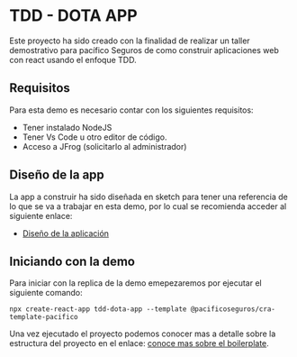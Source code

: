 # TDD - DOTA APP

Este proyecto ha sido creado con la finalidad de realizar un taller demostrativo para pacífico Seguros de como construir aplicaciones web con react usando el enfoque TDD.

## Requisitos

Para esta demo es necesario contar con los siguientes requisitos:

-   Tener instalado NodeJS
-   Tener Vs Code u otro editor de código.
-   Acceso a JFrog (solicitarlo al administrador)

## Diseño de la app

La app a construir ha sido diseñada en sketch para tener una referencia de lo que se va a trabajar en esta demo, por lo cual se recomienda acceder al siguiente enlace:

-   [Diseño de la aplicación](https://www.sketch.com/s/d850e305-97de-42c3-8334-54e2b9574ef5)

## Iniciando con la demo

Para iniciar con la replica de la demo emepezaremos por ejecutar el siguiente comando:

```shell
npx create-react-app tdd-dota-app --template @pacificoseguros/cra-template-pacifico
```

Una vez ejecutado el proyecto podemos conocer mas a detalle sobre la estructura del proyecto en el enlace: [conoce mas sobre el boilerplate](./readme-doc-boilerplate.md).
